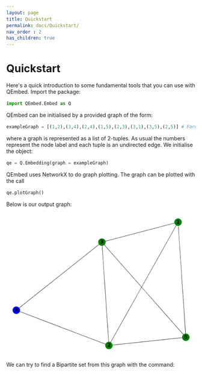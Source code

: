 ```yaml
---
layout: page
title: Quickstart
permalink: docs/Quickstart/
nav_order : 2
has_children: true
---
```


# Quickstart

Here's a quick introduction to some fundamental tools that you can use with QEmbed. Import the package:
```python
import QEmbed.Embed as Q
```
QEmbed can be initialised by a provided graph of the form:
```python
exampleGraph = [(1,2),(3,4),(2,4),(1,5),(2,3),(3,1),(3,5),(2,5)] # Format of an example input graph
```
where a graph is represented as a list of 2-tuples. As usual the numbers represent the node label and each tuple is an undirected edge. We initialise the object:

```python
qe = Q.Embedding(graph = exampleGraph)
```

QEmbed uses NetworkX to do graph plotting. The graph can be plotted with the call
```python
qe.plotGraph()
```
Below is our output graph:

![Example graph](https://github.com/franklee26/QEmbedDoc/blob/master/_site/assets/images/quickstartgraph-removebg.png)

We can try to find a Bipartite set from this graph with the command:
